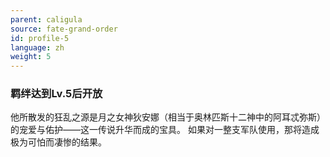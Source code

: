 ```yaml
---
parent: caligula
source: fate-grand-order
id: profile-5
language: zh
weight: 5
---
```


### 羁绊达到Lv.5后开放

他所散发的狂乱之源是月之女神狄安娜（相当于奥林匹斯十二神中的阿耳忒弥斯）的宠爱与佑护——这一传说升华而成的宝具。
如果对一整支军队使用，那将造成极为可怕而凄惨的结果。

